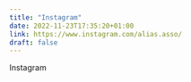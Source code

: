 ```yaml
---
title: "Instagram"
date: 2022-11-23T17:35:20+01:00
link: https://www.instagram.com/alias.asso/
draft: false
---
```


Instagram
